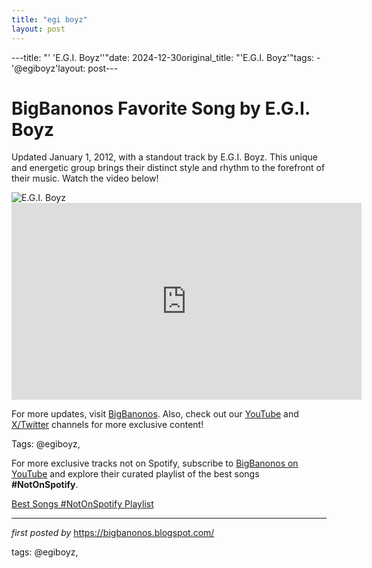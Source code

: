 ```yaml
---
title: "egi boyz"
layout: post
---
```

---title: "' 'E.G.I. Boyz''"date: 2024-12-30original_title: "'E.G.I. Boyz'"tags:  - '@egiboyz'layout: post---<!-- Title of the Post --><h1 >BigBanonos Favorite Song by E.G.I. Boyz</h1> <!-- Introductory Text --><p >Updated January 1, 2012, with a standout track by E.G.I. Boyz. This unique and energetic group brings their distinct style and rhythm to the forefront of their music. Watch the video below!</p> <!-- Featured Image --><div > <img src="https://i1.sndcdn.com/avatars-000201114899-uvfifb-t1080x1080.jpg" alt="E.G.I. Boyz" /></div> <!-- YouTube Video Embed --><div > <iframe width="560" height="315" src="http://www.youtube.com/attribution_link?u=%2Fwatch%3Fv%3DAtmgbt6h7F4%26feature%3Dshare&a=RYUNnwLxHjrYjYsXPZ_Ziw" frameborder="0" allowfullscreen></iframe></div> <!-- Footer Links --><div > <p>For more updates, visit <a href="https://bigbanonos.blogspot.com/" target="_blank">BigBanonos</a>. Also, check out our <a href="https://www.youtube.com/@BigBanonos" target="_blank">YouTube</a> and <a href="https://x.com/bigbanonos" target="_blank">X/Twitter</a> channels for more exclusive content!</p></div> <!-- Tags --><p >Tags: @egiboyz,</p><!--Subscribe and Playlist Links--><div>    <p>For more exclusive tracks not on Spotify, subscribe to <a href="https://www.youtube.com/@BigBanonos" target="_blank">BigBanonos on YouTube</a> and explore their curated playlist of the best songs <strong>#NotOnSpotify</strong>.</p>    <p><a href="https://www.youtube.com/playlist?list=PLtuNtuTatqI0kFahUCbtbfenC_ET5O_tr" target="_blank">Best Songs #NotOnSpotify Playlist<br /></a></p></div><hr /><p><em>first posted by</em> <a href="https://bigbanonos.blogspot.com/" rel="noopener" target="_new">https://bigbanonos.blogspot.com/</a></p><p>tags: @egiboyz,</p>